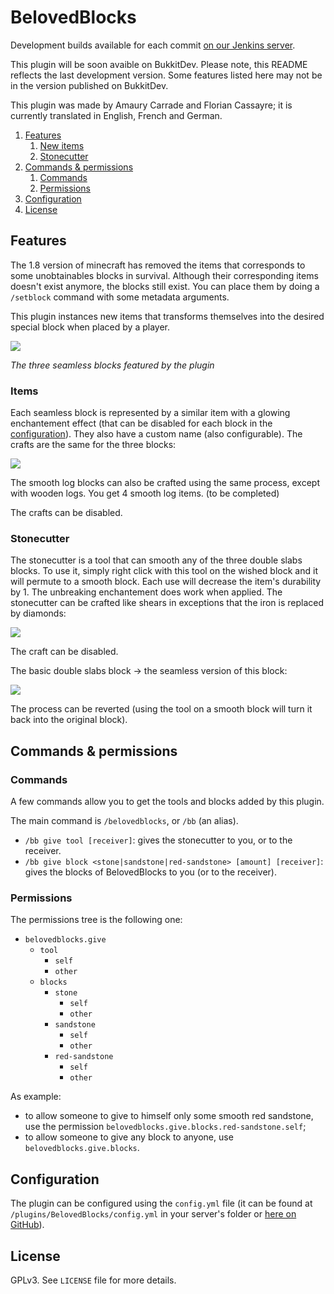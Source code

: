 # BelovedBlocks

Development builds available for each commit [on our Jenkins server](http://jenkins.carrade.eu/job/BelovedBlocks/).

This plugin will be soon avaible on BukkitDev.
Please note, this README reflects the last development version. Some features listed here may not be in the version published on BukkitDev.

This plugin was made by Amaury Carrade and Florian Cassayre; it is currently translated in English, French and German.


1. [Features](#features)
   1. [New items](#items)
   2. [Stonecutter](#stonecutter)
1. [Commands & permissions](#commands--permissions)
   1. [Commands](#commands)
   2. [Permissions](#permissions)
2. [Configuration](#configuration)
3. [License](#license)


## Features

The 1.8 version of minecraft has removed the items that corresponds to some unobtainables blocks in survival. Although their corresponding items doesn't exist anymore, the blocks still exist. You can place them by doing a  `/setblock` command with some metadata arguments.

This plugin instances new items that transforms themselves into the desired special block when placed by a player.

![](http://amaury.carrade.eu/files/banner.png)

*The three seamless blocks featured by the plugin*

### Items

Each seamless block is represented by a similar item with a glowing enchantement effect (that can be disabled for each block in the [configuration](#configuration)). They also have a custom name (also configurable). The crafts are the same for the three blocks:

![](http://amaury.carrade.eu//files/output_K6fg1T.gif)

The smooth log blocks can also be crafted using the same process, except with wooden logs. You get 4 smooth log items. (to be completed)

The crafts can be disabled.

### Stonecutter

The stonecutter is a tool that can smooth any of the three double slabs blocks. To use it, simply right click with this tool on the wished block and it will permute to a smooth block. Each use will decrease the item's durability by 1. The unbreaking enchantement does work when applied. The stonecutter can be crafted like shears in exceptions that the iron is replaced by diamonds:

![](http://amaury.carrade.eu//files/BB_shears.png)


The craft can be disabled.

The basic double slabs block → the seamless version of this block:

![](http://amaury.carrade.eu//files/blocks_transforms_small.png)

The process can be reverted (using the tool on a smooth block will turn it back into the original block).

## Commands & permissions

### Commands

A few commands allow you to get the tools and blocks added by this plugin.

The main command is `/belovedblocks`, or `/bb` (an alias).

 * `/bb give tool [receiver]`: gives the stonecutter to you, or to the receiver.
 * `/bb give block <stone|sandstone|red-sandstone> [amount] [receiver]`: gives the blocks of BelovedBlocks to you (or to the receiver).

### Permissions

The permissions tree is the following one:

 * `belovedblocks.give`
    * `tool`
       * `self`
       * `other`
    * `blocks`
       * `stone`
          * `self`
          * `other`
       * `sandstone`
          * `self`
          * `other`
       * `red-sandstone`
          * `self`
          * `other`

As example:
 * to allow someone to give to himself only some smooth red sandstone, use the permission `belovedblocks.give.blocks.red-sandstone.self`;
 * to allow someone to give any block to anyone, use `belovedblocks.give.blocks`.


## Configuration

The plugin can be configured using the `config.yml` file (it can be found at `/plugins/BelovedBlocks/config.yml` in your server's folder or [here on GitHub](https://github.com/AmauryCarrade/BelovedBlocks/blob/master/src/main/resources/config.yml)).

## License

GPLv3. See `LICENSE` file for more details.
